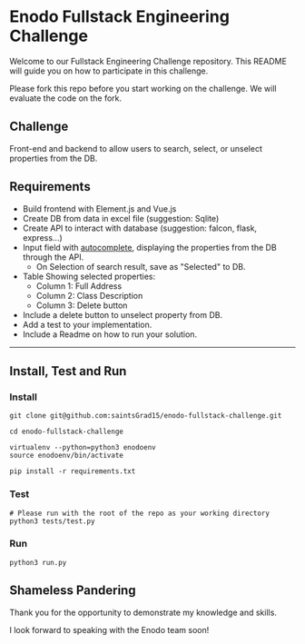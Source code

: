 # Enodo Fullstack Engineering Challenge

Welcome to our Fullstack Engineering Challenge repository. This README will guide you on how to participate in this challenge.

Please fork this repo before you start working on the challenge. We will evaluate the code on the fork.


## Challenge


Front-end and backend to allow users to search, select, or unselect properties from the DB.

## Requirements
- Build frontend with Element.js and Vue.js
- Create DB from data in excel file (suggestion: Sqlite)
- Create API to interact with database (suggestion: falcon, flask, express...)
- Input field with [autocomplete](https://element.eleme.io/#/en-US/component/input#autocomplete), displaying the properties from the DB through the API.
  - On Selection of search result, save as "Selected" to DB.
- Table Showing selected properties:
  - Column 1: Full Address
  - Column 2: Class Description
  - Column 3: Delete button
- Include a delete button to unselect property from DB.
- Add a test to your implementation.
- Include a Readme on how to run your solution.

---

## Install, Test and Run

### Install

```
git clone git@github.com:saintsGrad15/enodo-fullstack-challenge.git

cd enodo-fullstack-challenge

virtualenv --python=python3 enodoenv
source enodoenv/bin/activate

pip install -r requirements.txt
```

### Test
```
# Please run with the root of the repo as your working directory
python3 tests/test.py
```

### Run
```
python3 run.py
```

## Shameless Pandering

Thank you for the opportunity to demonstrate my knowledge and skills.

I look forward to speaking with the Enodo team soon!
